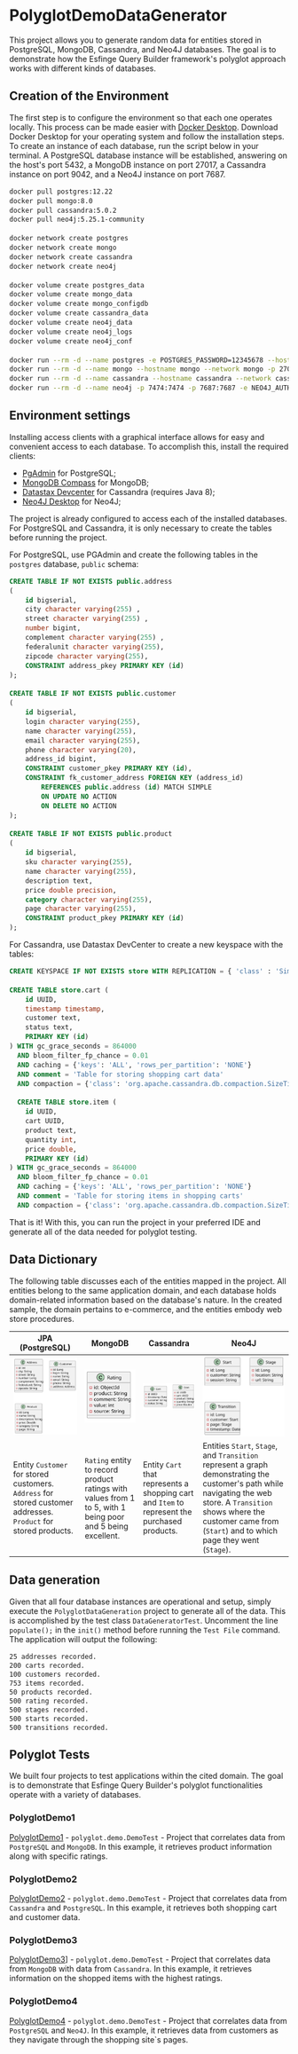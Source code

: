 # PolyglotDemoDataGenerator

This project allows you to generate random data for entities stored in PostgreSQL, MongoDB, Cassandra, and Neo4J databases. The goal is to demonstrate how the Esfinge Query Builder framework's polyglot approach works with different kinds of databases.

## Creation of the Environment
The first step is to configure the environment so that each one operates locally. This process can be made easier with [Docker Desktop](https://www.docker.com/). Download Docker Desktop for your operating system and follow the installation steps. To create an instance of each database, run the script below in your terminal. A PostgreSQL database instance will be established, answering on the host's port 5432, a MongoDB instance on port 27017, a Cassandra instance on port 9042, and a Neo4J instance on port 7687.

```` bash
docker pull postgres:12.22
docker pull mongo:8.0
docker pull cassandra:5.0.2
docker pull neo4j:5.25.1-community

docker network create postgres
docker network create mongo
docker network create cassandra
docker network create neo4j

docker volume create postgres_data
docker volume create mongo_data
docker volume create mongo_configdb
docker volume create cassandra_data
docker volume create neo4j_data
docker volume create neo4j_logs
docker volume create neo4j_conf

docker run --rm -d --name postgres -e POSTGRES_PASSWORD=12345678 --hostname postgres --network postgres -p 5432:5432 -v postgres_data:/var/lib/postgresql/data postgres:12.22 -c max_connections=500
docker run --rm -d --name mongo --hostname mongo --network mongo -p 27017:27017 -e MONGO_INITDB_ROOT_USERNAME=mongo -e MONGO_INITDB_ROOT_PASSWORD=12345678 -v mongo_data:/data/db -v mongo_configdb:/data/configdb mongo:8.0
docker run --rm -d --name cassandra --hostname cassandra --network cassandra -p 9042:9042 -v cassandra_data:/var/lib/cassandra cassandra:5.0.2
docker run --rm -d --name neo4j -p 7474:7474 -p 7687:7687 -e NEO4J_AUTH=none --hostname neo4j --network neo4j -v neo4j_data:/data -v neo4j_logs:/logs -v neo4j_conf:/conf neo4j:5.25.1-community
````

## Environment settings
Installing access clients with a graphical interface allows for easy and convenient access to each database. To accomplish this, install the required clients:

- [PgAdmin](https://www.pgadmin.org/download/) for PostgreSQL;
- [MongoDB Compass](https://www.mongodb.com/products/tools/compass) for MongoDB;
- [Datastax Devcenter](https://downloads.datastax.com/#devcenter) for Cassandra (requires Java 8);
- [Neo4J Desktop](https://neo4j.com/download/?utm_source=GSearch&utm_medium=PaidSearch&utm_campaign=Evergreen&utm_content=AMS-Search-SEMBrand-Evergreen-None-SEM-SEM-NonABM&utm_term=download%20neo4j&utm_adgroup=download&gad_source=1&gclid=CjwKCAiA6t-6BhA3EiwAltRFGA6qhfwfYwQJ_jjS57Sfbp7j8lSEkznRH3v5xaCFak8jTF8-XyzRsxoCKT4QAvD_BwE) for Neo4J;

The project is already configured to access each of the installed databases. For PostgreSQL and Cassandra, it is only necessary to create the tables before running the project.

For PostgreSQL, use PGAdmin and create the following tables in the `postgres` database, `public` schema:

```` SQL
CREATE TABLE IF NOT EXISTS public.address
(
    id bigserial,
    city character varying(255) ,
    street character varying(255) ,
    number bigint,
    complement character varying(255) ,
    federalunit character varying(255),
    zipcode character varying(255),
    CONSTRAINT address_pkey PRIMARY KEY (id)
);

CREATE TABLE IF NOT EXISTS public.customer
(
    id bigserial,
    login character varying(255),
    name character varying(255),
    email character varying(255),
    phone character varying(20),
    address_id bigint,
    CONSTRAINT customer_pkey PRIMARY KEY (id),
    CONSTRAINT fk_customer_address FOREIGN KEY (address_id)
        REFERENCES public.address (id) MATCH SIMPLE
        ON UPDATE NO ACTION
        ON DELETE NO ACTION
);

CREATE TABLE IF NOT EXISTS public.product
(
    id bigserial,
    sku character varying(255),
    name character varying(255),
    description text,
    price double precision,
    category character varying(255),
    page character varying(255),
    CONSTRAINT product_pkey PRIMARY KEY (id)
);
````

For Cassandra, use Datastax DevCenter to create a new keyspace with the tables:

```` SQL
CREATE KEYSPACE IF NOT EXISTS store WITH REPLICATION = { 'class' : 'SimpleStrategy', 'replication_factor' : '1' };

CREATE TABLE store.cart (
    id UUID,
    timestamp timestamp,
    customer text,
    status text,
    PRIMARY KEY (id)
) WITH gc_grace_seconds = 864000
  AND bloom_filter_fp_chance = 0.01
  AND caching = {'keys': 'ALL', 'rows_per_partition': 'NONE'}
  AND comment = 'Table for storing shopping cart data'
  AND compaction = {'class': 'org.apache.cassandra.db.compaction.SizeTieredCompactionStrategy'};
  
  CREATE TABLE store.item (
    id UUID,
    cart UUID,
    product text,
    quantity int,
    price double,
    PRIMARY KEY (id)
) WITH gc_grace_seconds = 864000
  AND bloom_filter_fp_chance = 0.01
  AND caching = {'keys': 'ALL', 'rows_per_partition': 'NONE'}
  AND comment = 'Table for storing items in shopping carts'
  AND compaction = {'class': 'org.apache.cassandra.db.compaction.SizeTieredCompactionStrategy'};
````
That is it! With this, you can run the project in your preferred IDE and generate all of the data needed for polyglot testing.

## Data Dictionary

The following table discusses each of the entities mapped in the project. All entities belong to the same application domain, and each database holds domain-related information based on the database's nature. In the created sample, the domain pertains to e-commerce, and the entities embody web store procedures.

| JPA (PostgreSQL) |     MongoDB      |    Cassandra     |       Neo4J      |
|------------------|------------------|------------------|------------------|
| ![JPA](docs/jpa.svg) | ![MongoDB](docs/mongodb.svg) | ![Cassandra](docs/cassandra.svg) | ![Neo4J](docs/neo4j.svg)|
Entity `Customer` for stored customers. `Address` for stored customer addresses. `Product` for stored products.| `Rating` entity to record product ratings with values from 1 to 5, with 1 being poor and 5 being excellent. | Entity `Cart` that represents a shopping cart and `Item` to represent the purchased products. | Entities `Start`, `Stage`, and `Transition` represent a graph demonstrating the customer's path while navigating the web store. A `Transition` shows where the customer came from (`Start`) and to which page they went (`Stage`). |

## Data generation

Given that all four database instances are operational and setup, simply execute the `PolyglotDataGeneration` project to generate all of the data. This is accomplished by the test class `DataGeneratorTest`. Uncomment the line `populate();` in the `init()` method before running the `Test File` command. The application will output the following:

```` Plain
25 addresses recorded.
200 carts recorded.
100 customers recorded.
753 items recorded.
50 products recorded.
500 rating recorded.
500 stages recorded.
500 starts recorded.
500 transitions recorded.
````

## Polyglot Tests

We built four projects to test applications within the cited domain. The goal is to demonstrate that Esfinge Query Builder's polyglot functionalities operate with a variety of databases.

### PolyglotDemo1
[PolyglotDemo1](https://github.com/EsfingeFramework/querybuilder/tree/develop/PolyglotDemo1) - `polyglot.demo.DemoTest` - Project that correlates data from `PostgreSQL` and `MongoDB`. In this example, it retrieves product information along with specific ratings.

### PolyglotDemo2
[PolyglotDemo2](https://github.com/EsfingeFramework/querybuilder/tree/develop/PolyglotDemo2) - `polyglot.demo.DemoTest` - Project that correlates data from `Cassandra` and `PostgreSQL`. In this example, it retrieves both shopping cart and customer data.

### PolyglotDemo3
[PolyglotDemo3](https://github.com/EsfingeFramework/querybuilder/tree/develop/PolyglotDemo3)] - `polyglot.demo.DemoTest` - Project that correlates data from `MongoDB` with data from `Cassandra`. In this example, it retrieves information on the shopped items with the highest ratings.

### PolyglotDemo4
[PolyglotDemo4](https://github.com/EsfingeFramework/querybuilder/tree/develop/PolyglotDemo4) - `polyglot.demo.DemoTest` - Project that correlates data from `PostgreSQL` and `Neo4J`. In this example, it retrieves data from customers as they navigate through the shopping site`s pages.
